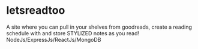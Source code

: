 # letsreadtoo


A site where you can pull in your shelves from goodreads, create a reading schedule with and store STYLIZED notes as you read!
NodeJs/ExpressJs/ReactJs/MongoDB
